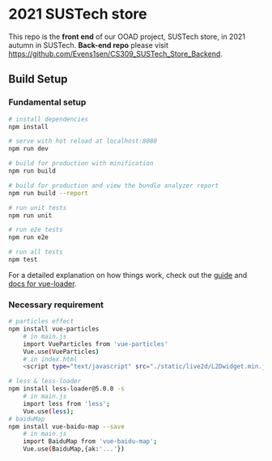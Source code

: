 # 2021 SUSTech store

This repo is the **front end** of our OOAD project, SUSTech store, in 2021 autumn in SUSTech. **Back-end repo** please visit https://github.com/Evens1sen/CS309_SUSTech_Store_Backend.


## Build Setup
### Fundamental setup
``` bash
# install dependencies
npm install

# serve with hot reload at localhost:8080
npm run dev

# build for production with minification
npm run build

# build for production and view the bundle analyzer report
npm run build --report

# run unit tests
npm run unit

# run e2e tests
npm run e2e

# run all tests
npm test
```

For a detailed explanation on how things work, check out the [guide](http://vuejs-templates.github.io/webpack/) and [docs for vue-loader](http://vuejs.github.io/vue-loader).

### Necessary requirement

```bash
# particles effect
npm install vue-particles
	# in main.js
	import VueParticles from 'vue-particles'
	Vue.use(VueParticles)
	# in index.html
	<script type="text/javascript" src="./static/live2d/L2Dwidget.min.js"></script>

# less & less-loader
npm install less-loader@5.0.0 -s
	# in main.js
	import less from 'less';
	Vue.use(less);
# baiduMap
npm install vue-baidu-map --save
    # in main.js
    import BaiduMap from 'vue-baidu-map';
    Vue.use(BaiduMap,{ak:'...'})
```

